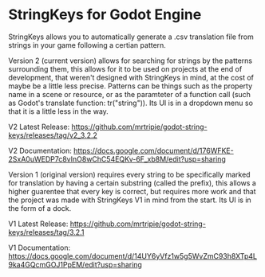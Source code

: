 # StringKeys for Godot Engine
StringKeys allows you to automatically generate a .csv translation file from strings in your game following a certian pattern.


Version 2 (current version) allows for searching for strings by the patterns surrounding them, this allows for it to be used on projects at the end of development, that weren't designed with StringKeys in mind, at the cost of maybe be a little less precise. Patterns can be things such as the property name in a scene or resource, or as the paramteter of a function call (such as Godot's translate function: tr("string")). Its UI is in a dropdown menu so that it is a little less in the way.


V2 Latest Release: https://github.com/mrtripie/godot-string-keys/releases/tag/v2_3.2.2

V2 Documentation: https://docs.google.com/document/d/176WFKE-2SxA0uWEDP7c8vInO8wChC54EQKv-6F_xb8M/edit?usp=sharing




Version 1 (original version) requires every string to be specifically marked for translation by having a certain substring (called the prefix), this allows a higher guarentee that every key is correct, but requires more work and that the project was made with StringKeys V1 in mind from the start. Its UI is in the form of a dock.


V1 Latest Release: https://github.com/mrtripie/godot-string-keys/releases/tag/3.2.1

V1 Documentation: https://docs.google.com/document/d/14UY6yVfz1w5g5WvZmC93h8XTp4L9ka4GQcmGOJ1PpEM/edit?usp=sharing
